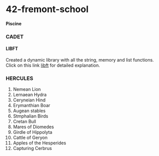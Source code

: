 # 42-fremont-school

#### Piscine


### CADET
#### LIBFT
Created a dynamic library with all the string, memory and list functions.
Click on this link [libft](https://www.pragathin.com/42-cadet/libft) for detailed explanation.

### HERCULES
1. Nemean Lion
2. Lernaean Hydra
3. Ceryneian Hind
4. Erymanthian Boar
5. Augean stables
6. Stmphalian Birds
7. Cretan Bull
8. Mares of Diomedes
9. Girdle of Hippolyta
10. Cattle of Geryon
11. Apples of the Hesperides
12. Capturing Cerbrus
